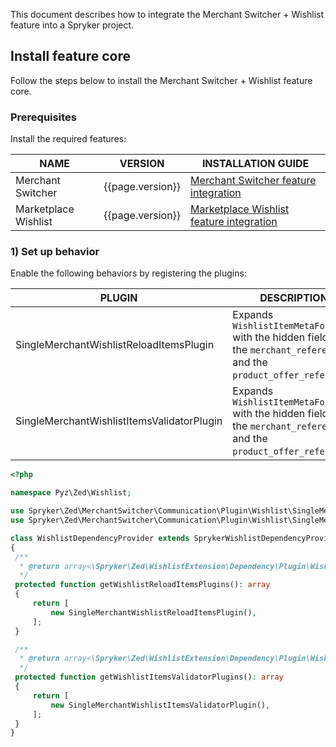 

This document describes how to integrate the Merchant Switcher + Wishlist feature into a Spryker project.

## Install feature core

Follow the steps below to install the Merchant Switcher + Wishlist feature core.

### Prerequisites

Install the required features:

| NAME | VERSION | INSTALLATION GUIDE  |
|-|-|-|
| Merchant Switcher | {{page.version}} | [Merchant Switcher feature integration](/docs/pbc/all/merchant-management/{{page.version}}/marketplace/install-and-upgrade/install-features/install-the-merchant-switcher-feature.html)|
| Marketplace Wishlist | {{page.version}} | [Marketplace Wishlist feature integration](/docs/pbc/all/shopping-list-and-wishlist/{{page.version}}/marketplace/install-and-upgrade/install-features/install-the-marketplace-wishlist-feature.html) |

### 1) Set up behavior

Enable the following behaviors by registering the plugins:

| PLUGIN | DESCRIPTION | PREREQUISITES | NAMESPACE |
|-|-|-|-|
| SingleMerchantWishlistReloadItemsPlugin | Expands `WishlistItemMetaFormType` with the hidden fields for the `merchant_reference` and the `product_offer_reference`. |  | Spryker\Zed\MerchantSwitcher\Communication\Plugin\Wishlist |
| SingleMerchantWishlistItemsValidatorPlugin | Expands `WishlistItemMetaFormType` with the hidden fields for the `merchant_reference` and the `product_offer_reference`. |  | Spryker\Zed\MerchantSwitcher\Communication\Plugin\Wishlist |

```php
<?php

namespace Pyz\Zed\Wishlist;

use Spryker\Zed\MerchantSwitcher\Communication\Plugin\Wishlist\SingleMerchantWishlistItemsValidatorPlugin;
use Spryker\Zed\MerchantSwitcher\Communication\Plugin\Wishlist\SingleMerchantWishlistReloadItemsPlugin;

class WishlistDependencyProvider extends SprykerWishlistDependencyProvider
{
 /**
  * @return array<\Spryker\Zed\WishlistExtension\Dependency\Plugin\WishlistReloadItemsPluginInterface>
  */
 protected function getWishlistReloadItemsPlugins(): array
 {
     return [
         new SingleMerchantWishlistReloadItemsPlugin(),
     ];
 }

 /**
  * @return array<\Spryker\Zed\WishlistExtension\Dependency\Plugin\WishlistItemsValidatorPluginInterface>
  */
 protected function getWishlistItemsValidatorPlugins(): array
 {
     return [
         new SingleMerchantWishlistItemsValidatorPlugin(),
     ];
 }
}
```
